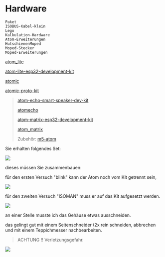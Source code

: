 # Hardware

```{toctree}
Paket
ISOBUS-Kabel-klein
Lego
Kalkulation-Hardware
Atom-Erweiterungen
HutschienenMoped
Moped-Stecker
Moped-Erweiterungen
```

[atom_lite](https://docs.m5stack.com/#/en/core/atom_lite)

[atom-lite-esp32-development-kit](https://m5stack.com/products/atom-lite-esp32-development-kit)

[atomic](https://docs.m5stack.com/#/en/atom/atomic)

[atomic-proto-kit](https://m5stack.com/products/atomic-proto-kit)

> [atom-echo-smart-speaker-dev-kit](https://m5stack.com/collections/m5-atom/products/atom-echo-smart-speaker-dev-kit)
>
> [atomecho](https://docs.m5stack.com/#/en/atom/atomecho)
>
> [atom-matrix-esp32-development-kit](https://m5stack.com/collections/m5-atom/products/atom-matrix-esp32-development-kit)
>
> [atom_matrix](https://docs.m5stack.com/#/en/core/atom_matrix)
>
> Zubehör: [m5-atom](https://m5stack.com/collections/m5-atom)

Sie erhalten folgendes Set:

![](https://user-images.githubusercontent.com/69573151/92921462-5e8d0b80-f434-11ea-88dc-c8c5131297e3.jpg)


dieses müssen Sie zusammenbauen:

für den ersten Versuch "blink" kann der Atom noch vom Kit getrennt sein,

![](https://user-images.githubusercontent.com/69573151/92921723-e70bac00-f434-11ea-9c39-b5415906eb68.jpeg)

für den zweiten Versuch "ISOMAN" muss er auf das Kit aufgesetzt werden.

![](https://user-images.githubusercontent.com/69573151/92921877-276b2a00-f435-11ea-9e7c-dc57f70c3fec.jpeg)

an einer Stelle musste ich das Gehäuse etwas ausschneiden.

das gelingt gut mit einem Seitenschneider (2x rein schneiden, abbrechen und mit einem Teppichmesser nachbearbeiten.

> ACHTUNG !! Verletzungsgefahr.

![](https://user-images.githubusercontent.com/69573151/92921988-56819b80-f435-11ea-9ab6-7a02bed56b59.jpeg)
